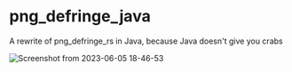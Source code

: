 # png_defringe_java
A rewrite of png_defringe_rs in Java, because Java doesn't give you crabs

![Screenshot from 2023-06-05 18-46-53](https://github.com/atsb/png_defringe_java/assets/44937323/c8e26c02-4e74-40e2-862c-190c2e1549e2)

